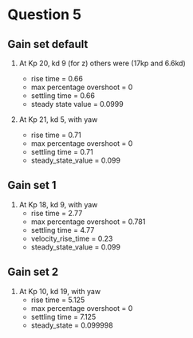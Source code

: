 # Question 5

## Gain set default

1. At Kp 20, kd 9 (for z) others were (17kp and 6.6kd)
   - rise time = 0.66
   - max percentage overshoot = 0
   - settling time = 0.66
   - steady state value = 0.0999

2. At Kp 21, kd 5, with yaw
   - rise time = 0.71
   - max percentage overshoot = 0
   - settling time = 0.71
   - steady_state_value = 0.099

## Gain set 1

1. At Kp 18, kd 9, with yaw
   - rise time = 2.77
   - max percentage overshoot = 0.781
   - settling time = 4.77
   - velocity_rise_time = 0.23
   - steady_state_value = 0.099

## Gain set 2

1. At Kp 10, kd 19, with yaw
   - rise time = 5.125
   - max percentage overshoot = 0
   - settling time = 7.125
   - steady_state = 0.099998